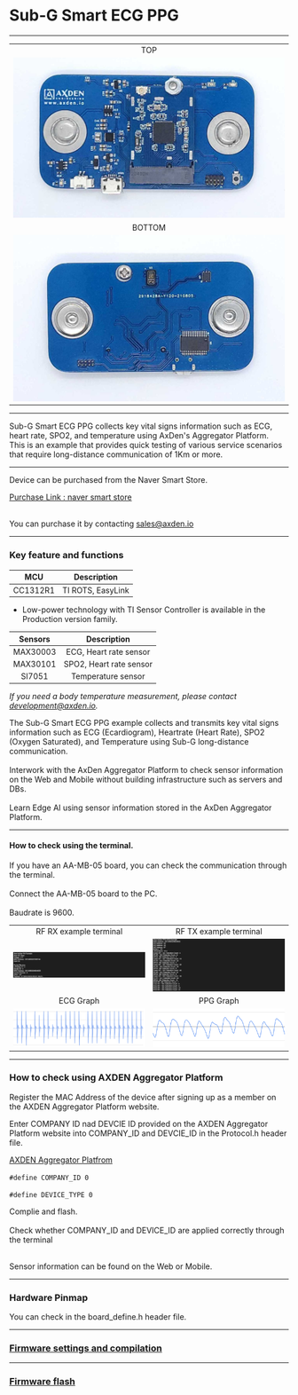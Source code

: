 # Sub-G Smart ECG PPG

---

<table>
<tr align="center">
  <td> TOP </td>
</tr>
  <tr align="center">
    <td><img src="./asset/board_top.jpg"></td>
  </tr>
  <tr align="center">
    <td> BOTTOM </td>
  </tr>
    <tr align="center">
      <td><img src="./asset/board_bottom.jpg"></td>
    </tr>
</table>

----

Sub-G Smart ECG PPG collects key vital signs information such as ECG, heart rate, SPO2, and temperature using AxDen's Aggregator Platform.
<br>
This is an example that provides quick testing of various service scenarios that require long-distance communication of 1Km or more.
<br>

----

Device can be purchased from the Naver Smart Store.
<br>

[Purchase Link : naver smart store](https://smartstore.naver.com/axden)
<br>
<br>

You can purchase it by contacting sales@axden.io

----

### Key feature and functions

MCU | Description
:-------------------------:|:-------------------------:
CC1312R1 | TI ROTS, EasyLink

* Low-power technology with TI Sensor Controller is available in the Production version family.

Sensors | Description
:-------------------------:|:-------------------------:
MAX30003 | ECG, Heart rate sensor
MAX30101 | SPO2, Heart rate sensor
SI7051 | Temperature sensor

*If you need a body temperature measurement, please contact development@axden.io.*

The Sub-G Smart ECG PPG example collects and transmits key vital signs information such as ECG (Ecardiogram), Heartrate (Heart Rate), SPO2 (Oxygen Saturated), and Temperature using Sub-G long-distance communication.
<br>
<br>
Interwork with the AxDen Aggregator Platform to check sensor information on the Web and Mobile without building infrastructure such as servers and DBs.
<br>
<br>
Learn Edge AI using sensor information stored in the AxDen Aggregator Platform.
<br>

----

#### How to check using the terminal.

If you have an AA-MB-05 board, you can check the communication through the terminal.
<br>
<br>
Connect the AA-MB-05 board to the PC.
<br>
<br>
Baudrate is 9600.
<table>
  <tr align="center">
    <td>RF RX example terminal</td>
    <td>RF TX example terminal</td>
  </tr>
  <tr align="center">
    <td><img src="./asset/serial_rx.png"></td>
    <td><img src="./asset/serial_tx.png"></td>
  </tr>
  <tr align="center">
    <td>ECG Graph</td>
    <td>PPG Graph</td>
  </tr>
  <tr align="center">
    <td><img src="./asset/ECG_output.png"></td>
    <td><img src="./asset/PPG_Output.png"></td>
  </tr>
</table>

----

### How to check using AXDEN Aggregator Platform

Register the MAC Address of the device after signing up as a member on the AXDEN Aggregator Platform website.
<br>

Enter COMPANY ID nad DEVCIE ID provided on the AXDEN Aggregator Platform website into COMPANY_ID and DEVCIE_ID in the Protocol.h header file.
<br>

[AXDEN Aggregator Platfrom](http://project.axden.io/)
<br>

`#define COMPANY_ID 0`
<br>

`#define DEVICE_TYPE 0`
<br>

Complie and flash.
<br>
<br>
Check whether COMPANY_ID and DEVICE_ID are applied correctly through the terminal
<br>
<br>

Sensor information can be found on the Web or Mobile.
<br>

----

### Hardware Pinmap

You can check in the board_define.h header file.

----

### [Firmware settings and compilation](https://github.com/AxDen-Dev/CC1312R1_Ping_Pong_example_gcc)

----

### [Firmware flash](https://github.com/AxDen-Dev/CC1312R1_Ping_Pong_example_gcc)

